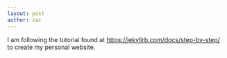 ```yaml
---
layout: post
author: zac
---
```

I am following the tutorial found at https://jekyllrb.com/docs/step-by-step/ to create my personal website.
